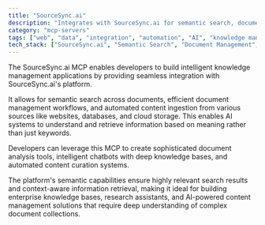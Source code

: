 ```yaml
---
title: "SourceSync.ai"
description: "Integrates with SourceSync.ai for semantic search, document management, and AI-driven knowledge retrieval from diverse sources."
category: "mcp-servers"
tags: ["web", "data", "integration", "automation", "AI", "knowledge management", "semantic search"]
tech_stack: ["SourceSync.ai", "Semantic Search", "Document Management", "AI Knowledge Retrieval", "Cloud Storage", "Databases", "Web Integration"]
---
```


The SourceSync.ai MCP enables developers to build intelligent knowledge management applications by providing seamless integration with SourceSync.ai's platform. 

It allows for semantic search across documents, efficient document management workflows, and automated content ingestion from various sources like websites, databases, and cloud storage. This enables AI systems to understand and retrieve information based on meaning rather than just keywords.

Developers can leverage this MCP to create sophisticated document analysis tools, intelligent chatbots with deep knowledge bases, and automated content curation systems. 

The platform's semantic capabilities ensure highly relevant search results and context-aware information retrieval, making it ideal for building enterprise knowledge bases, research assistants, and AI-powered content management solutions that require deep understanding of complex document collections.